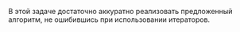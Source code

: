 В этой задаче достаточно аккуратно реализовать предложенный алгоритм, не ошибившись при использовании итераторов.
